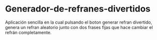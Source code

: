 # Generador-de-refranes-divertidos

Aplicación sencilla en la cual pulsando el boton generar refran divertido, genera un refran aleatorio junto con dos frases fijas que hace cambiar el refrán completamente.
